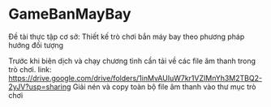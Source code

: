 # GameBanMayBay
Đề tài thực tập cơ sở: Thiết kế trò chơi bắn máy bay theo phương pháp hướng đối tượng

Trước khi biên dịch và chạy chương tình cần tải về các file âm thanh trong trò chơi.
link: https://drive.google.com/drive/folders/1inMvAUIuW7kr1VZIMnYh3M2TBQ2-2yJV?usp=sharing
Giải nén và copy toàn bộ file âm thanh vào thư mục trò chơi
